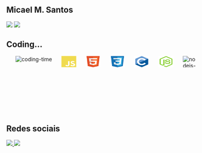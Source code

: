 ## Micael M. Santos

<div >
  <img height="180em" src="https://github-readme-stats.vercel.app/api?username=michaelmoises_icons=true&theme=great-gatsby&include_all_commits=true&count_private=true"/>
  <img height="180em" src="https://github-readme-stats.vercel.app/api/top-langs/?username=michaelmoises=compact&langs_count=16&theme=great-gatsby"/>
</div>

## Coding...
<div style="display: flex; justify-content: space-between;"> <br>
  <img align="left"height="150" alt="coding-time" src="code.gif">
  <img align="center" height="30" width="40" alt="js-icon"  src="https://raw.githubusercontent.com/devicons/devicon/master/icons/javascript/javascript-plain.svg">
  <img align="center" height="30" width="40" alt="html-icon" src="https://raw.githubusercontent.com/devicons/devicon/master/icons/html5/html5-original.svg">
  <img align="center" height="30" width="40" alt="css-icon" src="https://raw.githubusercontent.com/devicons/devicon/master/icons/css3/css3-original.svg">
  <img align="center" height="30" width="40" alt="c-icon" src="https://raw.githubusercontent.com/devicons/devicon/master/icons/c/c-original.svg">
  <img align="center" height="30" width="40" alt="nodejs-icon" src="https://raw.githubusercontent.com/devicons/devicon/master/icons/nodejs/nodejs-original.svg">
  <img align="center" height="30" width="40" alt="nodejs-icon" src="https://raw.githubusercontent.com/jmnote/z-icons/master/svg/cpp.svg">
</div>

## Redes sociais
<div>
  <a href = "mailto: michaelmoises6@gmail.com">
    <img width="35" src="gmail.svg">
  </a>
  <a href = "https://www.linkedin.com/in/micael-m-santos-b03107161/">
    <img width="30" src="linkedin.svg">
  </a>
</div>

